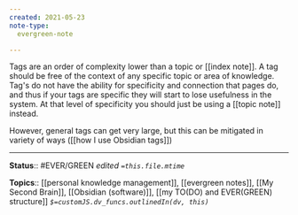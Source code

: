 ```yaml
---
created: 2021-05-23
note-type: 
  evergreen-note

---
```



Tags are an order of complexity lower than a topic or [[index note]]. A tag should be free of the context of any specific topic or area of knowledge. Tag's do not have the ability for specificity and connection that pages do, and thus if your tags are specific they will start to lose usefulness in the system. At that level of specificity you should just be using a [[topic note]] instead. 

However, general tags can get very large, but this can be mitigated in variety of ways ([[how I use Obsidian tags]])

---

**Status**:: #EVER/GREEN 
*edited `=this.file.mtime`*

**Topics**:: [[personal knowledge management]],	[[evergreen notes]],	[[My Second Brain]], [[Obsidian (software)]], [[my TO(DO) and EVER(GREEN) structure]]
*`$=customJS.dv_funcs.outlinedIn(dv, this)`*



